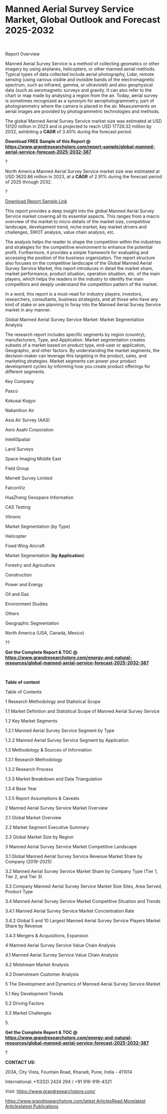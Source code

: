 <h1>Manned Aerial Survey Service Market, Global Outlook and Forecast 2025-2032</h1><br/><p>Report Overview</p>
 
 
 
 <p>Manned Aerial Survey Service is a method of collecting geomatics or other imagery by using airplanes, helicopters, or other manned aerial methods. Typical types of data collected include aerial photography, Lidar, remote sensing (using various visible and invisible bands of the electromagnetic spectrum, such as infrared, gamma, or ultraviolet) and also geophysical data (such as aeromagnetic surveys and gravity. It can also refer to the chart or map made by analysing a region from the air. Today, aerial survey is sometimes recognized as a synonym for aerophotogrammetry, part of photogrammetry where the camera is placed in the air. Measurements on aerial images are provided by photogrammetric technologies and methods.</p>
 
 
 
 <p>The global Manned Aerial Survey Service market size was estimated at USD 13120 million in 2023 and is projected to reach USD 17726.32 million by 2032, exhibiting a <strong>CAGR</strong> of 3.40% during the forecast period.</p>
 
 
 
 <div><b>Download FREE Sample of this Report @ <a href="https://www.grandresearchstore.com/report-sample/global-manned-aerial-service-forecast-2025-2032-387">https://www.grandresearchstore.com/report-sample/global-manned-aerial-service-forecast-2025-2032-387</a></b></div>
 
 
 
 <p>? </p>
 
 
 
 <p>North America Manned Aerial Survey Service market size was estimated at USD 3620.86 million in 2023, at a <strong>CAGR</strong> of 2.91% during the forecast period of 2025 through 2032.</p>
 
 
 
 <p>? </p>
 
 
 
 <p><a href="https://www.grandresearchstore.com/mr-admin/report-sample/global-manned-aerial-service-forecast-2025-2032-387">Download Report Sample Link</a></p>
 
 
 
 <p>This report provides a deep insight into the global Manned Aerial Survey Service market covering all its essential aspects. This ranges from a macro overview of the market to micro details of the market size, competitive landscape, development trend, niche market, key market drivers and challenges, SWOT analysis, value chain analysis, etc.</p>
 
 
 
 <p>The analysis helps the reader to shape the competition within the industries and strategies for the competitive environment to enhance the potential profit. Furthermore, it provides a simple framework for evaluating and accessing the position of the business organization. The report structure also focuses on the competitive landscape of the Global Manned Aerial Survey Service Market, this report introduces in detail the market share, market performance, product situation, operation situation, etc. of the main players, which helps the readers in the industry to identify the main competitors and deeply understand the competition pattern of the market.</p>
 
 
 
 <p>In a word, this report is a must-read for industry players, investors, researchers, consultants, business strategists, and all those who have any kind of stake or are planning to foray into the Manned Aerial Survey Service market in any manner.</p>
 
 
 
 <p>Global Manned Aerial Survey Service Market: Market Segmentation Analysis</p>
 
 
 
 <p>The research report includes specific segments by region (country), manufacturers, Type, and Application. Market segmentation creates subsets of a market based on product type, end-user or application, Geographic, and other factors. By understanding the market segments, the decision-maker can leverage this targeting in the product, sales, and marketing strategies. Market segments can power your product development cycles by informing how you create product offerings for different segments.</p>
 
 
 
 <p>Key Company</p>
 
 
 
 <p>Pasco</p>
 
 
 
 <p>Kokusai Kogyo</p>
 
 
 
 <p>Nakanihon Air</p>
 
 
 
 <p>Asia Air Survey (AAS)</p>
 
 
 
 <p>Aero Asahi Corporation</p>
 
 
 
 <p>IntelliSpatial</p>
 
 
 
 <p>Land Surveys</p>
 
 
 
 <p>Space Imaging Middle East</p>
 
 
 
 <p>Field Group</p>
 
 
 
 <p>Merrett Survey Limited</p>
 
 
 
 <p>FalconViz</p>
 
 
 
 <p>HuaZheng Geospace Information</p>
 
 
 
 <p>CAS Testing</p>
 
 
 
 <p>Vitronic</p>
 
 
 
 <p>Market Segmentation (by Type)</p>
 
 
 
 <p>Helicopter</p>
 
 
 
 <p>Fixed Wing Aircraft</p>
 
 
 
 <p>Market Segmentation (<strong>by Application</strong>)</p>
 
 
 
 <p>Forestry and Agriculture</p>
 
 
 
 <p>Construction</p>
 
 
 
 <p>Power and Energy</p>
 
 
 
 <p>Oil and Gas</p>
 
 
 
 <p>Environment Studies</p>
 
 
 
 <p>Others</p>
 
 
 
 <p>Geographic Segmentation</p>
 
 
 
 <p>North America (USA, Canada, Mexico)</p>
 
 
 
 <p>??</p>
 
 
 
 <div><b>Get the Complete Report & TOC @ <a href="https://www.grandresearchstore.com/energy-and-natural-resources/global-manned-aerial-service-forecast-2025-2032-387">https://www.grandresearchstore.com/energy-and-natural-resources/global-manned-aerial-service-forecast-2025-2032-387</a></b></div>
 
 
 
 <p><br />
 
 <b>Table of content</b></p>
 
 
 
 <p>Table of Contents<br />
 
 1 Research Methodology and Statistical Scope<br />
 
 1.1 Market Definition and Statistical Scope of Manned Aerial Survey Service<br />
 
 1.2 Key Market Segments<br />
 
 1.2.1 Manned Aerial Survey Service Segment by Type<br />
 
 1.2.2 Manned Aerial Survey Service Segment by Application<br />
 
 1.3 Methodology & Sources of Information<br />
 
 1.3.1 Research Methodology<br />
 
 1.3.2 Research Process<br />
 
 1.3.3 Market Breakdown and Data Triangulation<br />
 
 1.3.4 Base Year<br />
 
 1.3.5 Report Assumptions & Caveats<br />
 
 2 Manned Aerial Survey Service Market Overview<br />
 
 2.1 Global Market Overview<br />
 
 2.2 Market Segment Executive Summary<br />
 
 2.3 Global Market Size by Region<br />
 
 3 Manned Aerial Survey Service Market Competitive Landscape<br />
 
 3.1 Global Manned Aerial Survey Service Revenue Market Share by Company (2019-2025)<br />
 
 3.2 Manned Aerial Survey Service Market Share by Company Type (Tier 1, Tier 2, and Tier 3)<br />
 
 3.3 Company Manned Aerial Survey Service Market Size Sites, Area Served, Product Type<br />
 
 3.4 Manned Aerial Survey Service Market Competitive Situation and Trends<br />
 
 3.4.1 Manned Aerial Survey Service Market Concentration Rate<br />
 
 3.4.2 Global 5 and 10 Largest Manned Aerial Survey Service Players Market Share by Revenue<br />
 
 3.4.3 Mergers & Acquisitions, Expansion<br />
 
 4 Manned Aerial Survey Service Value Chain Analysis<br />
 
 4.1 Manned Aerial Survey Service Value Chain Analysis<br />
 
 4.2 Midstream Market Analysis<br />
 
 4.3 Downstream Customer Analysis<br />
 
 5 The Development and Dynamics of Manned Aerial Survey Service Market<br />
 
 5.1 Key Development Trends<br />
 
 5.2 Driving Factors<br />
 
 5.3 Market Challenges<br />
 
 5.</p>
 
 
 
 <div><b>Get the Complete Report & TOC @ <a href="https://www.grandresearchstore.com/energy-and-natural-resources/global-manned-aerial-service-forecast-2025-2032-387">https://www.grandresearchstore.com/energy-and-natural-resources/global-manned-aerial-service-forecast-2025-2032-387</a></b></div>
 
 
 
 <p>? </p>
 
 
 
 <p><b>CONTACT US:</b><br />
 
 203A, City Vista, Fountain Road, Kharadi, Pune, India - 411014<br />
 
 International: +1(332) 2424 294 / +91 916-916-4321<br />
 
 Visit: <a href="https://www.grandresearchstore.com/">https://www.grandresearchstore.com/</a><br />
 
 <a href="https://gyeongbokgung.com">https://www.grandresearchstore.com/</a><a href="https://hallyeomaritime.com">latest Articles</a><a href="https://jingwansa.com">Read More</a><a href="https://nguoiviet.jp/">latest Articles</a><a href="https://www.intelmarketresearch.com/">latest Publications</a></p>